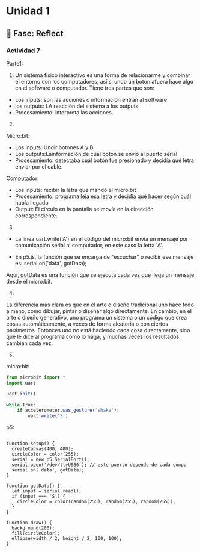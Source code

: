 # Unidad 1
## 🤔 Fase: Reflect

### Actividad 7  

Parte1:

 1. Un sistema fisico interactivo es una forma de relacionarme y combinar el entorno con los computadores, así si undo un boton afuera hace algo en el software o computador. Tiene tres partes que son:
     
- Los inputs: son las acciones o información entran al software
- los outputs: LA reacción del sistema a los outputs
- Procesamiento: interpreta las acciones.

2. 

Micro:bit:

- Los inputs: Undir botones A y B
- Los outputs:Lainformación de cual boton se envio al puerto serial
- Procesamiento: detectaba cuál botón fue presionado y decidía qué letra enviar por el cable.
  
Computador:  

- Los inputs: recibír la letra que mandó el micro:bit
- Procesamiento: programa leía esa letra y decidía qué hacer según cuál había llegado
- Output: El círculo en la pantalla se movía en la dirección correspondiente.

3. 
- La línea uart.write('A') en el código del micro:bit envía un mensaje por comunicación serial al computador, en este caso la letra 'A'.
  
- En p5.js, la función que se encarga de "escuchar" o recibir ese mensaje es:
serial.on('data', gotData);

Aquí, gotData es una función que se ejecuta cada vez que llega un mensaje desde el micro:bit.  

4.
La diferencia más clara es que en el arte o diseño tradicional uno hace todo a mano, como dibujar, pintar o diseñar algo directamente. En cambio, en el arte o diseño generativo, uno programa un sistema o un código que crea cosas automáticamente, a veces de forma aleatoria o con ciertos parámetros. Entonces uno no está haciendo cada cosa directamente, sino que le dice al programa cómo lo haga, y muchas veces los resultados cambian cada vez.


5.

micro:bit:  

```javascript
from microbit import *
import uart

uart.init()

while True:
    if accelerometer.was_gesture('shake'):
        uart.write('S')
```

p5:  
```javascriptlet circleColor;

function setup() {
  createCanvas(400, 400);
  circleColor = color(255);
  serial = new p5.SerialPort();
  serial.open('/dev/ttyUSB0'); // este puerto depende de cada compu
  serial.on('data', gotData);
}

function gotData() {
  let input = serial.read();
  if (input === 'S') {
    circleColor = color(random(255), random(255), random(255));
  }
}

function draw() {
  background(200);
  fill(circleColor);
  ellipse(width / 2, height / 2, 100, 100);
}

```


